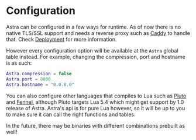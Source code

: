 # Configuration

Astra can be configured in a few ways for runtime. As of now there is no native TLS/SSL support and needs a reverse proxy such as [Caddy](https://caddyserver.com/) to handle that. Check [Deployment](./deployment.md) for more information.

However every configuration option will be available at the `Astra` global table instead. For example, changing the compression, port and hostname is as such:

```lua
Astra.compression = false
Astra.port = 8000
Astra.hostname = "0.0.0.0"
```

You can also configure other languages that compiles to Lua such as [Pluto](https://pluto-lang.org/) and [Fennel](https://fennel-lang.org/), although Pluto targets Lua 5.4 which might get support by 1.0 release of Astra. Astra's api is for pure Lua however, so it will be up to you to make sure it can call the right functions and tables.

In the future, there may be binaries with different combinations prebuilt as well!
